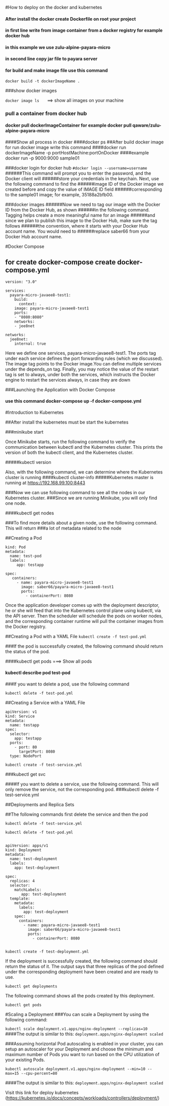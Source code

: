 #How to deploy on  the docker and kubernetes
#### After install the docker create Dockerfile on root your project
#### in first line write from image container from a docker registry for example docker hub
#### in this example we use zulu-alpine-payara-micro 
#### in second line copy jar file to payara server
#### for build and make image file use this command
```
docker build -t dockerImageName .
```
###show docker images

```docker image ls   ```    ==> show all images on your machine

### pull a container from docker hub
#### docker pull dockerImageContainer for example docker pull qaware/zulu-alpine-payara-micro

####Show all process in docker
####docker ps 
##After build docker image for run docker image write this command
####docker run dockerImageName -p portHostMachine:portOnDocker
####example docker run -p 9000:9000 sample01

###docker login for docker hub
```#docker login --username=username ```
######This command will prompt you to enter the password, and the Docker client will
######store your credentials in the keychain. Next, use the following command to find the
######image ID of the Docker image we created before and copy the value of IMAGE ID field
######corresponding to the sample01 image; for example, 35188a2bfb00.

###docker images
######Now we need to tag our image with the Docker ID from the Docker Hub, as shown
######in the following command. Tagging helps create a more meaningful name for an image
######and since we plan to publish this image to the Docker Hub, make sure the tag follows
######the convention, where it starts with your Docker Hub account name. You would need to
######replace saber66 from your Docker Hub account name.
 
#Docker Compose
## for create docker-compose create docker-compose.yml

```
version: "3.0"

services:
  payara-micro-javaee8-test1:
    build:
      context: .
    image: payara-micro-javaee8-test1
    ports:
    - "8080:8080"
    networks:
    - jee8net
     
networks:
  jee8net:
    internal: true
```
Here we define one services, payara-micro-javaee8-test1.
The ports tag under each service defines the port forwarding rules (which we discussed). 
The image tag  points to the Docker image.You can define multiple services under the
depends_on tag. Finally, you may notice the value of the restart tag is set to always,
under both the services, which instructs the Docker engine to restart the services always, in case they are down

###Launching the Application with Docker Compose
#### use this command docker-compose up -f docker-compose.yml

#Introduction to Kubernetes

##After install the kubernetes must be start the kubernetes

###minikube start

Once Minikube starts, run the following command to verify the communication
between kubectl and the Kubernetes cluster. This prints the version of both the kubectl
client, and the Kubernetes cluster.

#####kubectl version

Also, with the following command, we can determine where the Kubernetes cluster
is running
####kubectl cluster-info
#####Kubernetes master is running at https://192.168.99.100:8443

###Now we can use following command to see all the nodes in our Kubernetes cluster.
###Since we are running Minikube, you will only find one node.

####kubectl get nodes

###To find more details about a given node, use the following command. This will return
###a lot of metadata related to the node

##Creating a Pod
```
kind: Pod
metadata:
  name: test-pod
  labels:
     app: testapp

spec:
   containers:
     - name: payara-micro-javaee8-test1
       image: saber66/payara-micro-javaee8-test1
       ports:
         - containerPort: 8080
```       
Once the application developer comes up with the deployment descriptor, he or she
will feed that into the Kubernetes control plane using kubectl, via the API server. Then
the scheduler will schedule the pods on worker nodes, and the corresponding container
runtime will pull the container images from the Docker registry.

##Creating a Pod with a YAML File
```kubectl create -f test-pod.yml ```

###If the pod is successfully created, the following command should return the status of the pod.

####kubectl get pods ===> Show all pods

#### kubectl describe pod test-pod 

###If you want to delete a pod, use the following command

```kubectl delete -f test-pod.yml```

##Creating a Service with a YAML File
```
apiVersion: v1
kind: Service
metadata:
  name: testapp
spec:
  selector:
    app: testapp
  ports:
    - port: 80
      targetPort: 8080
  type: NodePort
 ```
```kubectl create -f test-service.yml```

###kubectl get svc

####If you want to delete a service, use the following command. This will only remove the  service, not the corresponding pod.
###kubectl delete -f test-service.yml

##Deployments and Replica Sets
 
##The following commands first delete the service and then the pod

```
kubectl delete -f test-service.yml 

kubectl delete -f test-pod.yml 


apiVersion: apps/v1
kind: Deployment
metadata:
  name: test-deployment
  labels:
    app: test-deployment

spec:
  replicas: 4
  selector:
    matchLabels:
       app: test-deployment
  template:
    metadata:
      labels:
        app: test-deployment
    spec:
      containers:
        - name: payara-micro-javaee8-test1
          image: saber66/payara-micro-javaee8-test1
          ports:
            - containerPort: 8080


kubectl create -f test-deployment.yml

```
If the deployment is successfully created, the following command should return
the status of it. The output says that three replicas of the pod defined under the
corresponding deployment have been created and are ready to use.

```kubectl get deployments```

The following command shows all the pods created by this deployment.

```kubectl get pods```
 
#Scaling a Deployment
###You can scale a Deployment by using the following command:

```kubectl scale deployment.v1.apps/nginx-deployment --replicas=10``` 
####The output is similar to this: 
```deployment.apps/nginx-deployment scaled```
 
 ###Assuming horizontal Pod autoscaling is enabled in your cluster, you can setup an autoscaler for your Deployment and choose the minimum and maximum number of Pods you want to run based on the CPU utilization of your existing Pods.
 
 ```kubectl autoscale deployment.v1.apps/nginx-deployment --min=10 --max=15 --cpu-percent=80```

####The output is similar to this:
```deployment.apps/nginx-deployment scaled``` 
 
 
Visit this link for deploy kubernetes  (https://kubernetes.io/docs/concepts/workloads/controllers/deployment/)
 